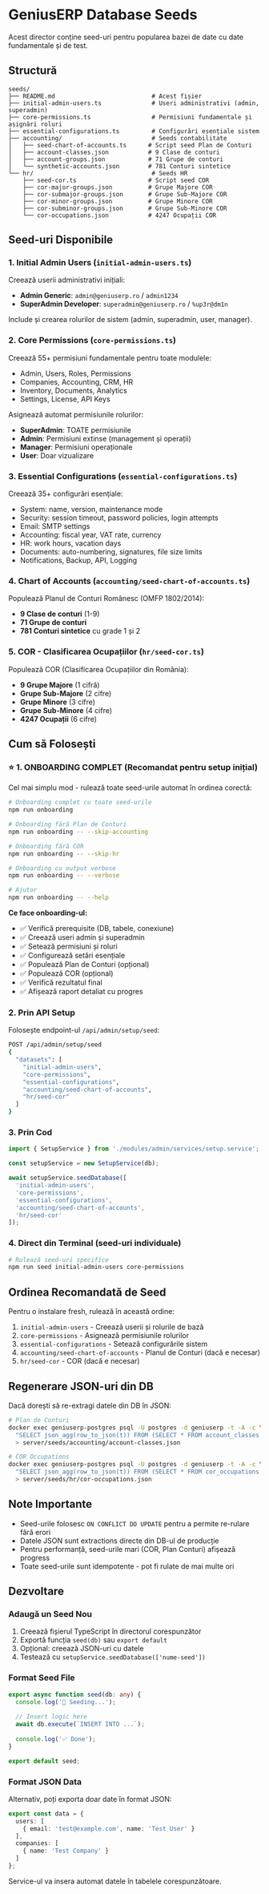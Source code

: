 # GeniusERP Database Seeds

Acest director conține seed-uri pentru popularea bazei de date cu date fundamentale și de test.

## Structură

```
seeds/
├── README.md                           # Acest fișier
├── initial-admin-users.ts              # Useri administrativi (admin, superadmin)
├── core-permissions.ts                 # Permisiuni fundamentale și asignări roluri
├── essential-configurations.ts         # Configurări esențiale sistem
├── accounting/                         # Seeds contabilitate
│   ├── seed-chart-of-accounts.ts      # Script seed Plan de Conturi
│   ├── account-classes.json           # 9 Clase de conturi
│   ├── account-groups.json            # 71 Grupe de conturi
│   └── synthetic-accounts.json        # 781 Conturi sintetice
└── hr/                                 # Seeds HR
    ├── seed-cor.ts                    # Script seed COR
    ├── cor-major-groups.json          # Grupe Majore COR
    ├── cor-submajor-groups.json       # Grupe Sub-Majore COR
    ├── cor-minor-groups.json          # Grupe Minore COR
    ├── cor-subminor-groups.json       # Grupe Sub-Minore COR
    └── cor-occupations.json           # 4247 Ocupații COR
```

## Seed-uri Disponibile

### 1. Initial Admin Users (`initial-admin-users.ts`)
Creează userii administrativi inițiali:
- **Admin Generic**: `admin@geniuserp.ro` / `admin1234`
- **SuperAdmin Developer**: `superadmin@geniuserp.ro` / `%up3r@dm1n`

Include și crearea rolurilor de sistem (admin, superadmin, user, manager).

### 2. Core Permissions (`core-permissions.ts`)
Creează 55+ permisiuni fundamentale pentru toate modulele:
- Admin, Users, Roles, Permissions
- Companies, Accounting, CRM, HR
- Inventory, Documents, Analytics
- Settings, License, API Keys

Asignează automat permisiunile rolurilor:
- **SuperAdmin**: TOATE permisiunile
- **Admin**: Permisiuni extinse (management și operații)
- **Manager**: Permisiuni operaționale
- **User**: Doar vizualizare

### 3. Essential Configurations (`essential-configurations.ts`)
Creează 35+ configurări esențiale:
- System: name, version, maintenance mode
- Security: session timeout, password policies, login attempts
- Email: SMTP settings
- Accounting: fiscal year, VAT rate, currency
- HR: work hours, vacation days
- Documents: auto-numbering, signatures, file size limits
- Notifications, Backup, API, Logging

### 4. Chart of Accounts (`accounting/seed-chart-of-accounts.ts`)
Populează Planul de Conturi Românesc (OMFP 1802/2014):
- **9 Clase de conturi** (1-9)
- **71 Grupe de conturi**
- **781 Conturi sintetice** cu grade 1 și 2

### 5. COR - Clasificarea Ocupațiilor (`hr/seed-cor.ts`)
Populează COR (Clasificarea Ocupațiilor din România):
- **9 Grupe Majore** (1 cifră)
- **Grupe Sub-Majore** (2 cifre)
- **Grupe Minore** (3 cifre)
- **Grupe Sub-Minore** (4 cifre)
- **4247 Ocupații** (6 cifre)

## Cum să Folosești

### ⭐ 1. ONBOARDING COMPLET (Recomandat pentru setup inițial)

Cel mai simplu mod - rulează toate seed-urile automat în ordinea corectă:

```bash
# Onboarding complet cu toate seed-urile
npm run onboarding

# Onboarding fără Plan de Conturi
npm run onboarding -- --skip-accounting

# Onboarding fără COR
npm run onboarding -- --skip-hr

# Onboarding cu output verbose
npm run onboarding -- --verbose

# Ajutor
npm run onboarding -- --help
```

**Ce face onboarding-ul:**
- ✅ Verifică prerequisite (DB, tabele, conexiune)
- ✅ Creează useri admin și superadmin
- ✅ Setează permisiuni și roluri
- ✅ Configurează setări esențiale
- ✅ Populează Plan de Conturi (opțional)
- ✅ Populează COR (opțional)
- ✅ Verifică rezultatul final
- ✅ Afișează raport detaliat cu progres

### 2. Prin API Setup

Folosește endpoint-ul `/api/admin/setup/seed`:

```bash
POST /api/admin/setup/seed
{
  "datasets": [
    "initial-admin-users",
    "core-permissions", 
    "essential-configurations",
    "accounting/seed-chart-of-accounts",
    "hr/seed-cor"
  ]
}
```

### 3. Prin Cod

```typescript
import { SetupService } from './modules/admin/services/setup.service';

const setupService = new SetupService(db);

await setupService.seedDatabase([
  'initial-admin-users',
  'core-permissions',
  'essential-configurations',
  'accounting/seed-chart-of-accounts',
  'hr/seed-cor'
]);
```

### 4. Direct din Terminal (seed-uri individuale)

```bash
# Rulează seed-uri specifice
npm run seed initial-admin-users core-permissions
```

## Ordinea Recomandată de Seed

Pentru o instalare fresh, rulează în această ordine:

1. `initial-admin-users` - Creează userii și rolurile de bază
2. `core-permissions` - Asignează permisiunile rolurilor
3. `essential-configurations` - Setează configurările sistem
4. `accounting/seed-chart-of-accounts` - Planul de Conturi (dacă e necesar)
5. `hr/seed-cor` - COR (dacă e necesar)

## Regenerare JSON-uri din DB

Dacă dorești să re-extragi datele din DB în JSON:

```bash
# Plan de Conturi
docker exec geniuserp-postgres psql -U postgres -d geniuserp -t -A -c \
  "SELECT json_agg(row_to_json(t)) FROM (SELECT * FROM account_classes ORDER BY id) t" \
  > server/seeds/accounting/account-classes.json

# COR Occupations
docker exec geniuserp-postgres psql -U postgres -d geniuserp -t -A -c \
  "SELECT json_agg(row_to_json(t)) FROM (SELECT * FROM cor_occupations ORDER BY code) t" \
  > server/seeds/hr/cor-occupations.json
```

## Note Importante

- Seed-urile folosesc `ON CONFLICT DO UPDATE` pentru a permite re-rulare fără erori
- Datele JSON sunt extractions directe din DB-ul de producție
- Pentru performanță, seed-urile mari (COR, Plan Conturi) afișează progress
- Toate seed-urile sunt idempotente - pot fi rulate de mai multe ori

## Dezvoltare

### Adaugă un Seed Nou

1. Creează fișierul TypeScript în directorul corespunzător
2. Exportă funcția `seed(db)` sau `export default`
3. Opțional: creează JSON-uri cu datele
4. Testează cu `setupService.seedDatabase(['nume-seed'])`

### Format Seed File

```typescript
export async function seed(db: any) {
  console.log('🌱 Seeding...');
  
  // Insert logic here
  await db.execute(`INSERT INTO ...`);
  
  console.log('✅ Done');
}

export default seed;
```

### Format JSON Data

Alternativ, poți exporta doar date în format JSON:

```typescript
export const data = {
  users: [
    { email: 'test@example.com', name: 'Test User' }
  ],
  companies: [
    { name: 'Test Company' }
  ]
};
```

Service-ul va insera automat datele în tabelele corespunzătoare.

